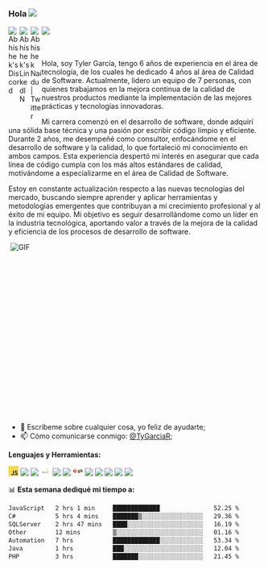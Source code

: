 ### Hola <img src="https://media.giphy.com/media/hvRJCLFzcasrR4ia7z/giphy.gif" width="25px">
<a href="#">
  <img align="left" alt="Abhishek's Discord" width="22px" src="https://cdn-icons-png.flaticon.com/512/2111/2111370.png" />
</a>
<a href="https://www.linkedin.com/in/tyler-garc%C3%ADa-rodr%C3%ADguez-51838bb9/">
  <img align="left" alt="Abhishek's LinkedIN" width="22px" src="https://cdn-icons-png.flaticon.com/512/3536/3536505.png" />
</a>
<a href="https://twitter.com/TyGarciaR">
  <img align="left" alt="Abhishek Naidu | Twitter" width="22px" src="https://cdn-icons-png.flaticon.com/512/3256/3256013.png" />
</a>

![](https://visitor-badge.glitch.me/badge?page_id=tylergarg23.tylergarg23)

<br />

Hola, soy Tyler García, tengo 6 años de experiencia en el área de tecnología, de los cuales he dedicado 4 años al área de Calidad de Software. Actualmente, lidero un equipo de 7 personas, con quienes trabajamos en la mejora continua de la calidad de nuestros productos mediante la implementación de las mejores prácticas y tecnologías innovadoras.

Mi carrera comenzó en el desarrollo de software, donde adquirí una sólida base técnica y una pasión por escribir código limpio y eficiente. Durante 2 años, me desempeñé como consultor, enfocándome en el desarrollo de software y la calidad, lo que fortaleció mi conocimiento en ambos campos. Esta experiencia despertó mi interés en asegurar que cada línea de código cumpla con los más altos estándares de calidad, motivándome a especializarme en el área de Calidad de Software.

Estoy en constante actualización respecto a las nuevas tecnologías del mercado, buscando siempre aprender y aplicar herramientas y metodologías emergentes que contribuyan a mi crecimiento profesional y al éxito de mi equipo. Mi objetivo es seguir desarrollándome como un líder en la industria tecnológica, aportando valor a través de la mejora de la calidad y eficiencia de los procesos de desarrollo de software.


  <img align="right" alt="GIF" src="https://github.com/abhisheknaiidu/abhisheknaiidu/blob/master/code.gif?raw=true" width="500" height="357" />
  
- 💬 Escribeme sobre cualquier cosa, yo feliz de ayudarte;
- 📫 Cómo comunicarse conmigo: [@TyGarciaR](https://twitter.com/TyGarciaR);


**Lenguajes y Herramientas:**  

<code><img height="20" src="https://raw.githubusercontent.com/github/explore/80688e429a7d4ef2fca1e82350fe8e3517d3494d/topics/javascript/javascript.png"></code>
<code><img height="20" src="https://cdn-icons-png.flaticon.com/512/6132/6132221.png"></code>
<code><img height="20" src="https://cdn-icons-png.flaticon.com/512/3291/3291669.png"></code>
<code><img height="20" src="https://raw.githubusercontent.com/github/explore/80688e429a7d4ef2fca1e82350fe8e3517d3494d/topics/mysql/mysql.png"></code>
<code><img height="20" src="https://www.incredibuild.com/wp-content/uploads/2020/09/azure_devops-1.png"></code>
<code><img height="20" src="https://agenciapressnoticias.com/wp-content/uploads/2021/05/AWS-logo-2.jpg"></code>
<code><img height="20" src="https://raw.githubusercontent.com/github/explore/80688e429a7d4ef2fca1e82350fe8e3517d3494d/topics/git/git.png"></code>
<code><img height="20" src="https://cdn-icons-png.flaticon.com/512/8940/8940782.png"></code>
<code><img height="20" src="https://cdn-icons-png.flaticon.com/512/4248/4248443.png"></code>
<code><img height="20" src="https://sinovi.uk/images/articles/postman-logo-stacked.svg"></code>
<code><img height="20" src="https://www.ambient-it.net/wp-content/uploads/2022/04/Logo-Jira-200x175-2.png.webp"></code>
<code><img height="20" src="https://happydevops.com/wp-content/uploads/2020/10/jmeter-logo.png"></code>


📊 **Esta semana dediqué mi tiempo a:**
<!--START_SECTION:waka-->
```text
JavaScript   2 hrs 1 min     █████████████               52.25 % 
C#           5 hrs 4 mins    ███████▒░░░░░░░░░░░░░░░░░   29.36 % 
SQLServer    2 hrs 47 mins   ████░░░░░░░░░░░░░░░░░░░░░   16.19 % 
Other        12 mins         ▒░░░░░░░░░░░░░░░░░░░░░░░░   01.16 % 
Automation   7 hrs           █████████████░░░░░░░░░░░░   53.34 %
Java         1 hrs           ███░░░░░░░░░░░░░░░░░░░░░░   12.04 % 
PHP          3 hrs           ███████░░░░░░░░░░░░░░░░░░   21.45 % 
```
<!--END_SECTION:waka-->
